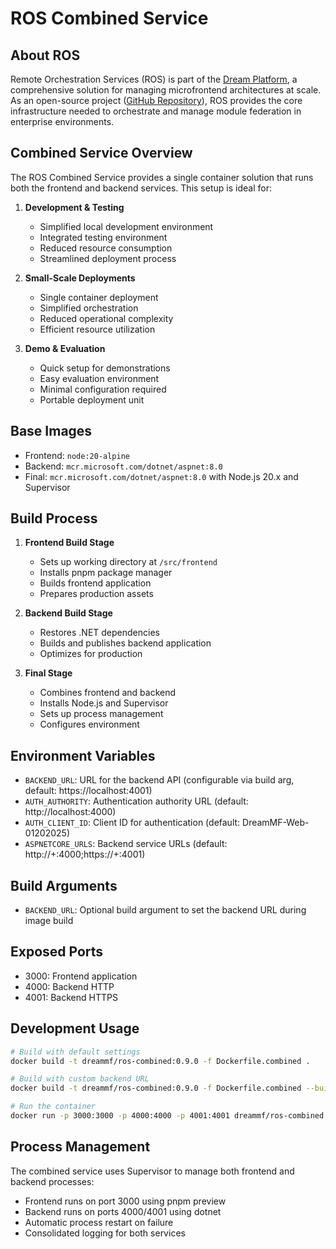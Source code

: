 # ROS Combined Service

## About ROS

Remote Orchestration Services (ROS) is part of the [Dream Platform](https://www.getdream.io), a comprehensive solution for managing microfrontend architectures at scale. As an open-source project ([GitHub Repository](https://github.com/getdreamio)), ROS provides the core infrastructure needed to orchestrate and manage module federation in enterprise environments.

## Combined Service Overview

The ROS Combined Service provides a single container solution that runs both the frontend and backend services. This setup is ideal for:

1. **Development & Testing**
   - Simplified local development environment
   - Integrated testing environment
   - Reduced resource consumption
   - Streamlined deployment process

2. **Small-Scale Deployments**
   - Single container deployment
   - Simplified orchestration
   - Reduced operational complexity
   - Efficient resource utilization

3. **Demo & Evaluation**
   - Quick setup for demonstrations
   - Easy evaluation environment
   - Minimal configuration required
   - Portable deployment unit

## Base Images
- Frontend: `node:20-alpine`
- Backend: `mcr.microsoft.com/dotnet/aspnet:8.0`
- Final: `mcr.microsoft.com/dotnet/aspnet:8.0` with Node.js 20.x and Supervisor

## Build Process
1. **Frontend Build Stage**
   - Sets up working directory at `/src/frontend`
   - Installs pnpm package manager
   - Builds frontend application
   - Prepares production assets

2. **Backend Build Stage**
   - Restores .NET dependencies
   - Builds and publishes backend application
   - Optimizes for production

3. **Final Stage**
   - Combines frontend and backend
   - Installs Node.js and Supervisor
   - Sets up process management
   - Configures environment

## Environment Variables
- `BACKEND_URL`: URL for the backend API (configurable via build arg, default: https://localhost:4001)
- `AUTH_AUTHORITY`: Authentication authority URL (default: http://localhost:4000)
- `AUTH_CLIENT_ID`: Client ID for authentication (default: DreamMF-Web-01202025)
- `ASPNETCORE_URLS`: Backend service URLs (default: http://+:4000;https://+:4001)

## Build Arguments
- `BACKEND_URL`: Optional build argument to set the backend URL during image build

## Exposed Ports
- 3000: Frontend application
- 4000: Backend HTTP
- 4001: Backend HTTPS

## Development Usage
```bash
# Build with default settings
docker build -t dreammf/ros-combined:0.9.0 -f Dockerfile.combined .

# Build with custom backend URL
docker build -t dreammf/ros-combined:0.9.0 -f Dockerfile.combined --build-arg BACKEND_URL=https://your-backend-url:4001 .

# Run the container
docker run -p 3000:3000 -p 4000:4000 -p 4001:4001 dreammf/ros-combined:0.9.0
```

## Process Management
The combined service uses Supervisor to manage both frontend and backend processes:
- Frontend runs on port 3000 using pnpm preview
- Backend runs on ports 4000/4001 using dotnet
- Automatic process restart on failure
- Consolidated logging for both services
